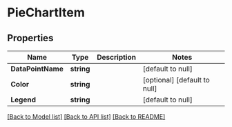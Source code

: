 # PieChartItem

## Properties
Name | Type | Description | Notes
------------ | ------------- | ------------- | -------------
**DataPointName** | **string** |  | [default to null]
**Color** | **string** |  | [optional] [default to null]
**Legend** | **string** |  | [default to null]

[[Back to Model list]](../README.md#documentation-for-models) [[Back to API list]](../README.md#documentation-for-api-endpoints) [[Back to README]](../README.md)


